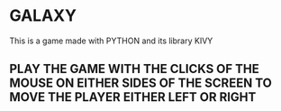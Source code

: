 # GALAXY
This is a game made with PYTHON and its library KIVY 

## PLAY THE GAME WITH THE CLICKS OF THE MOUSE ON EITHER SIDES OF THE SCREEN TO MOVE THE PLAYER EITHER LEFT OR RIGHT
